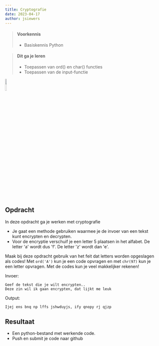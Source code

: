 ```yaml
---
title: Cryptografie
date: 2023-04-17
author: jsiewers
---
```


> #### Voorkennis
> * Basiskennis Python

> #### Dit ga je leren
> * Toepassen van ord() en char() functies
> * Toepassen van de input-functie

<img src="{{ '/_assets/_icons/python.png'  }}" style="width:10%;">

## Opdracht
In deze opdracht ga je werken met cryptografie
* Je gaat een methode gebruiken waarmee je de invoer van een tekst kunt encrypten en decrypten.
* Voor de encryptie verschuif je een letter 5 plaatsen in het alfabet. De letter 'a' wordt dus 'f'. De letter 'z' wordt dan 'e'.

Maak bij deze opdracht gebruik van het feit dat letters worden opgeslagen als codes!
Met `ord('A')` kun je een code opvragen en met `chr(97)` kun je een letter opvragen.
Met de codes kun je veel makkelijker rekenen!

Invoer:
```csv
Geef de tekst die je wilt encrypten..  
Deze zin wil ik gaan encrypten, dat lijkt me leuk
```
Output:
```csv
Ijej ens bnq np lffs jshwduyjs, ify qnopy rj qjzp
```

## Resultaat
* Een python-bestand met werkende code.
* Push en submit je code naar github
